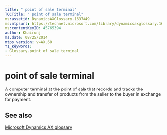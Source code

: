 ```yaml
---
title: " point of sale terminal"
TOCTitle: " point of sale terminal"
ms:assetid: DynamicsAXGlossary.1637849
ms:mtpsurl: https://technet.microsoft.com/library/dynamicsaxglossary.1637849(v=AX.60)
ms:contentKeyID: 45765394
author: Khairunj
ms.date: 08/25/2014
mtps_version: v=AX.60
f1_keywords:
- Glossary.point of sale terminal
---
```


# point of sale terminal

A computer terminal at the point of sale that records and tracks the ownership and transfer of products from the seller to the buyer in exchange for payment.

## See also

[Microsoft Dynamics AX glossary](glossary/microsoft-dynamics-ax-glossary.md)

  


